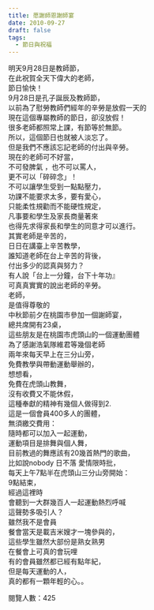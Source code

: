 ```yaml
---
title: 愿謝師恩謝師宴
date: 2010-09-27
draft: false
tags:
  - 節日與祝福
---
```

明天9月28日是教師節，  
在此祝賀全天下偉大的老師，  
節日愉快！  
9月28日是孔子誕辰及教師節，  
以前為了慰勞教師們經年的辛勞是放假一天的  
現在這個專屬教師的節日，卻沒放假！  
很多老師都照常上課，有節等於無節。  
所以，這個節日也就被人淡忘了。  
但是我們不應該忘記老師的付出與辛勞。  
現在的老師可不好當，  
不可發脾氣 ，也不可以罵人，  
更不可以「碎碎念」！  
不可以讓學生受到一點點壓力，  
功課不能要求太多，要有愛心，  
只能柔性規勸而不能硬性規定，  
凡事要和學生及家長商量著來  
也得先求得家長和學生的同意才可以進行。  
其實老師是辛苦的，  
日日在講臺上辛苦教學，  
誰知道老師在台上辛苦的背後，  
付出多少的認真與努力？  
有人說「台上一分鐘，台下十年功』  
可真真實實的說出老師的辛勞。  
老師，  
是值得尊敬的  
中秋節前夕在桃園市參加一個謝師宴，  
總共席開有23桌，  
這些朋友是在桃園市虎頭山的一個運動團體  
為了感謝浩氣隊維君等幾個老師  
兩年來每天早上在三分山旁，  
免費教學與帶動運動舉辦的，  
想想看，  
免費在虎頭山教舞，  
沒有收費又不能休假，  
這種奉獻的精神有幾個人做得到2.  
這是一個會員400多人的團體，  
無須繳交費用：  
隨時都可以加入一起運動，  
運動項目是排舞與個人舞，  
目前教過的舞應該有20幾首熱門的歌曲，  
比如說nobody 日不落 愛情限時批，  
每天上午7點半在虎頭山三分山旁開始：  
9點結束，  
經過這裡時  
會聽到一大群幾百人一起運動熱烈呼喊  
這聲勢多吸引人？  
雖然我不是會員  
餐會當天是載吉米嫂才一塊參與的，  
這些學生雖然大部份是熟女熟男  
在餐會上可真的會玩哩  
有的會員雖然都已經有點年紀，  
但是每天運動的人，  
真的都有一顆年輕的心。。  

閱覽人數：425